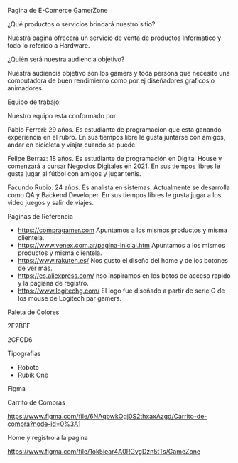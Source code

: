 Pagina de E-Comerce GamerZone

¿Qué productos o servicios brindará nuestro sitio?

Nuestra pagina ofrecera un servicio de venta de productos Informatico y todo lo referido a Hardware.

¿Quién será nuestra audiencia objetivo?

Nuestra audiencia objetivo son los gamers y toda persona que necesite una computadora de buen rendimiento como por ej diseñadores graficos o animadores.

Equipo de trabajo: 

Nuestro equipo esta conformado por:

Pablo Ferreri: 29 años. Es estudiante de programacion que esta ganando experiencia en el rubro. En sus tiempos libre le gusta juntarse con amigos, andar en bicicleta y viajar cuando se puede.

Felipe Berraz: 18 años. Es estudiante de programación en Digital House y comenzará a cursar Negocios Digitales en 2021. En sus tiempos libres le gusta jugar al fútbol con amigos y jugar tenis.

Facundo Rubio: 24 años. Es analista en sistemas. Actualmente se desarrolla como QA y Backend Developer. En sus tiempos libres le gusta jugar a los video juegos y salir de viajes.

Paginas de Referencia 
- https://compragamer.com Apuntamos a los mismos productos y misma clientela.
- https://www.venex.com.ar/pagina-inicial.htm Apuntamos a los mismos productos y misma clientela.
- https://www.rakuten.es/ Nos gusto el diseño del home y de los botones de ver mas.
- https://es.aliexpress.com/ nso inspiramos en los botos de acceso rapido y la pagiana de registro.
- https://www.logitechg.com/ El logo fue diseñado a partir de serie G de los mouse de Logitech par gamers.

Paleta de Colores 

2F2BFF

2CFCD6


Tipografias

- Roboto
- Rubik One

Figma

Carrito de Compras

https://www.figma.com/file/6NAqbwkOgj0S2thxaxAzgd/Carrito-de-compra?node-id=0%3A1

Home y registro a la pagina

https://www.figma.com/file/1ok5iear4A0RGvgDzn5tTs/GameZone

